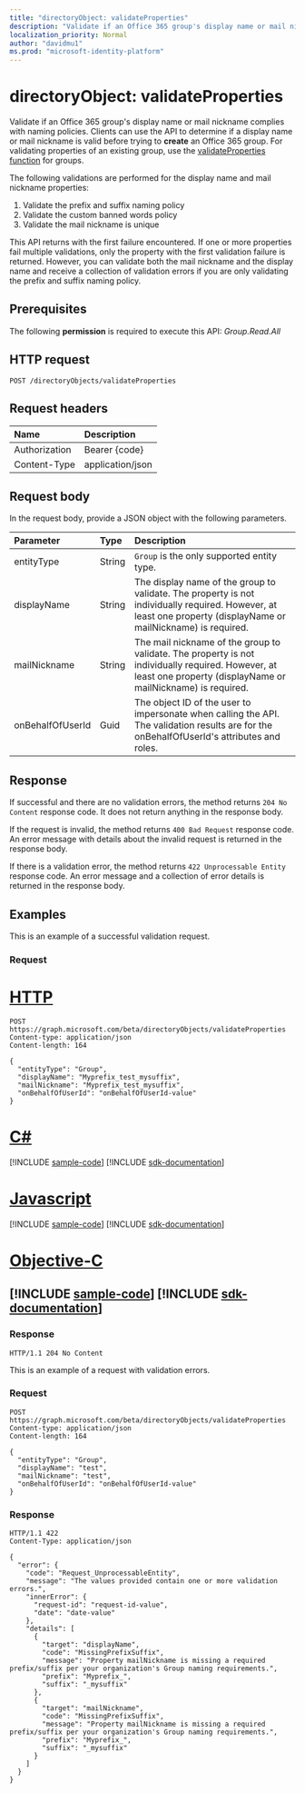 ```yaml
---
title: "directoryObject: validateProperties"
description: "Validate if an Office 365 group's display name or mail nickname complies with naming policies.  Clients can use the API to determine if a display name or mail nickname is valid before trying to **create** an Office 365 group. For validating properties of an existing group, use the validateProperties function for groups."
localization_priority: Normal
author: "davidmu1"
ms.prod: "microsoft-identity-platform"
---
```


# directoryObject: validateProperties

Validate if an Office 365 group's display name or mail nickname complies with naming policies.  Clients can use the API to determine if a display name or mail nickname is valid before trying to **create** an Office 365 group. For validating properties of an existing group, use the [validateProperties function](group-validateproperties.md) for groups.

The following validations are performed for the display name and mail nickname properties: 
1. Validate the prefix and suffix naming policy
2. Validate the custom banned words policy
3. Validate the mail nickname is unique

This API returns with the first failure encountered. If one or more properties fail multiple validations, only the property with the first validation failure is returned. However, you can validate both the mail nickname and the display name and receive a collection of validation errors if you are only validating the prefix and suffix naming policy.

## Prerequisites

The following **permission** is required to execute this API: *Group.Read.All*

## HTTP request
<!-- { "blockType": "ignored" } -->
``` http
POST /directoryObjects/validateProperties
```

## Request headers

| Name           | Description      |
|:---------------|:-----------------|
| Authorization  | Bearer {code}    |
| Content-Type   | application/json |

## Request body
In the request body, provide a JSON object with the following parameters.

| Parameter    | Type   |Description|
|:---------------|:--------|:----------|
|entityType|String| `Group` is the only supported entity type. |
|displayName|String| The display name of the group to validate. The property is not individually required. However, at least one property (displayName or mailNickname) is required. |
|mailNickname|String| The mail nickname of the group to validate. The property is not individually required. However, at least one property (displayName or mailNickname) is required. |
|onBehalfOfUserId|Guid| The object ID of the user to impersonate when calling the API. The validation results are for the onBehalfOfUserId's attributes and roles. |

## Response

If successful and there are no validation errors, the method returns `204 No Content` response code. It does not return anything in the response body.

If the request is invalid, the method returns `400 Bad Request` response code. An error message with details about the invalid request is returned in the response body.

If there is a validation error, the method returns `422 Unprocessable Entity` response code. An error message and a collection of error details is returned in the response body.

## Examples

This is an example of a successful validation request.

### Request

# [HTTP](#tab/http)
<!-- {
  "blockType": "request",
  "name": "directoryobject_validateproperties"
}-->
``` http
POST https://graph.microsoft.com/beta/directoryObjects/validateProperties
Content-type: application/json
Content-length: 164

{
  "entityType": "Group",
  "displayName": "Myprefix_test_mysuffix",
  "mailNickname": "Myprefix_test_mysuffix",
  "onBehalfOfUserId": "onBehalfOfUserId-value"
}
```
# [C#](#tab/csharp)
[!INCLUDE [sample-code](../includes/snippets/directoryobject-validateproperties-csharp-snippets.md)]
[!INCLUDE [sdk-documentation](../includes/snippets/snippets-sdk-documentation-link.md)]

# [Javascript](#tab/javascript)
[!INCLUDE [sample-code](../includes/snippets/directoryobject-validateproperties-javascript-snippets.md)]
[!INCLUDE [sdk-documentation](../includes/snippets/snippets-sdk-documentation-link.md)]
# [Objective-C](#tab/objc)
[!INCLUDE [sample-code](../includes/snippets/directoryobject-validateproperties-objc-snippets.md)]
[!INCLUDE [sdk-documentation](../includes/snippets/snippets-sdk-documentation-link.md)]
---



### Response
<!-- {
  "blockType": "response",
  "truncated": true
} -->
```http
HTTP/1.1 204 No Content
```

This is an example of a request with validation errors.

### Request
```http
POST https://graph.microsoft.com/beta/directoryObjects/validateProperties
Content-type: application/json
Content-length: 164

{
  "entityType": "Group",
  "displayName": "test",
  "mailNickname": "test",
  "onBehalfOfUserId": "onBehalfOfUserId-value"
}
```

### Response
```http
HTTP/1.1 422 
Content-Type: application/json

{
  "error": {
    "code": "Request_UnprocessableEntity",
    "message": "The values provided contain one or more validation errors.",
    "innerError": {
      "request-id": "request-id-value",
      "date": "date-value"
    },
    "details": [
      {
        "target": "displayName",
        "code": "MissingPrefixSuffix",
        "message": "Property mailNickname is missing a required prefix/suffix per your organization's Group naming requirements.",
        "prefix": "Myprefix_",
        "suffix": "_mysuffix"
      },
      {
        "target": "mailNickname",
        "code": "MissingPrefixSuffix",
        "message": "Property mailNickname is missing a required prefix/suffix per your organization's Group naming requirements.",
        "prefix": "Myprefix_",
        "suffix": "_mysuffix"
      }
    ]
  }
}
```

<!-- uuid: 8fcb5dbc-d5aa-4681-8e31-b001d5168d79
2015-10-25 14:57:30 UTC -->
<!-- {
  "type": "#page.annotation",
  "description": "directoryObject: validateProperties",
  "keywords": "",
  "section": "documentation",
  "tocPath": "",
  "suppressions": [
  ]
}-->
